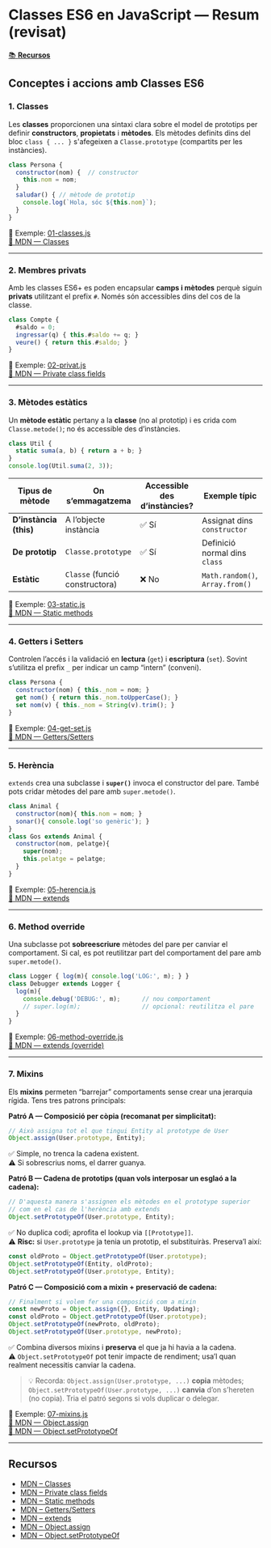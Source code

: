 # Classes ES6 en JavaScript — Resum (revisat)

[📚 **Recursos**](#recursos)

## Conceptes i accions amb Classes ES6

### 1. Classes
Les **classes** proporcionen una sintaxi clara sobre el model de prototips per definir **constructors**, **propietats** i **mètodes**. Els mètodes definits dins del bloc `class { ... }` s'afegeixen a `Classe.prototype` (compartits per les instàncies).
```js
class Persona {
  constructor(nom) {  // constructor
    this.nom = nom;
  }
  saludar() { // mètode de prototip
    console.log(`Hola, sóc ${this.nom}`);
  }
}
```
🧩 Exemple: [01-classes.js](./01-classes.js)  
[📘 MDN — Classes](https://developer.mozilla.org/en-US/docs/Web/JavaScript/Reference/Classes)

---

### 2. Membres privats
Amb les classes ES6+ es poden encapsular **camps i mètodes** perquè siguin **privats** utilitzant el prefix `#`. Només són accessibles dins del cos de la classe.
```js
class Compte {
  #saldo = 0;
  ingressar(q) { this.#saldo += q; }
  veure() { return this.#saldo; }
}
```
🧩 Exemple: [02-privat.js](./02-privat.js)  
[📘 MDN — Private class fields](https://developer.mozilla.org/en-US/docs/Web/JavaScript/Reference/Classes/Private_class_fields)

---

### 3. Mètodes estàtics
Un **mètode estàtic** pertany a la **classe** (no al prototip) i es crida com `Classe.metode()`; no és accessible des d’instàncies.
```js
class Util {
  static suma(a, b) { return a + b; }
}
console.log(Util.suma(2, 3));
```
| Tipus de mètode        | On s’emmagatzema               | Accessible des d’instàncies? | Exemple típic                   |
| ---------------------- | ------------------------------ | ----------------------------- | ------------------------------- |
| **D’instància (this)** | A l’objecte instància          | ✅ Sí                          | Assignat dins `constructor`     |
| **De prototip**        | `Classe.prototype`             | ✅ Sí                          | Definició normal dins `class`   |
| **Estàtic**            | `Classe` (funció constructora) | ❌ No                          | `Math.random()`, `Array.from()` |

🧩 Exemple: [03-static.js](./03-static.js)  
[📘 MDN — Static methods](https://developer.mozilla.org/en-US/docs/Web/JavaScript/Reference/Classes/static)

---

### 4. Getters i Setters
Controlen l’accés i la validació en **lectura** (`get`) i **escriptura** (`set`). Sovint s’utilitza el prefix `_` per indicar un camp “intern” (conveni).
```js
class Persona {
  constructor(nom) { this._nom = nom; }
  get nom() { return this._nom.toUpperCase(); }
  set nom(v) { this._nom = String(v).trim(); }
}
```
🧩 Exemple: [04-get-set.js](./04-get-set.js)  
[📘 MDN — Getters/Setters](https://developer.mozilla.org/en-US/docs/Web/JavaScript/Reference/Functions/get)

---

### 5. Herència
`extends` crea una subclasse i **`super()`** invoca el constructor del pare. També pots cridar mètodes del pare amb `super.metode()`.
```js
class Animal {
  constructor(nom){ this.nom = nom; }
  sonar(){ console.log('so genèric'); }
}
class Gos extends Animal {
  constructor(nom, pelatge){
    super(nom);
    this.pelatge = pelatge;
  }
}
```
🧩 Exemple: [05-herencia.js](./05-herencia.js)  
[📘 MDN — extends](https://developer.mozilla.org/en-US/docs/Web/JavaScript/Reference/Classes/extends)

---

### 6. Method override
Una subclasse pot **sobreescriure** mètodes del pare per canviar el comportament. Si cal, es pot reutilitzar part del comportament del pare amb `super.metode()`.
```js
class Logger { log(m){ console.log('LOG:', m); } }
class Debugger extends Logger {
  log(m){
    console.debug('DEBUG:', m);      // nou comportament
    // super.log(m);                 // opcional: reutilitza el pare
  }
}
```
🧩 Exemple: [06-method-override.js](./06-method-override.js)  
[📘 MDN — extends (override)](https://developer.mozilla.org/en-US/docs/Web/JavaScript/Reference/Classes/extends#overriding_methods)

---

### 7. Mixins
Els **mixins** permeten “barrejar” comportaments sense crear una jerarquia rígida. Tens tres patrons principals:

**Patró A — Composició per còpia (recomanat per simplicitat):**
```js
// Això assigna tot el que tingui Entity al prototype de User
Object.assign(User.prototype, Entity);
```
✅ Simple, no trenca la cadena existent.  
⚠️ Si sobrescrius noms, el darrer guanya.

**Patró B — Cadena de prototips (quan vols interposar un esglaó a la cadena):**
```js
// D'aquesta manera s'assignen els mètodes en el prototype superior
// com en el cas de l'herència amb extends
Object.setPrototypeOf(User.prototype, Entity);
```
✅ No duplica codi; aprofita el lookup via `[[Prototype]]`.  
⚠️ **Risc:** si `User.prototype` ja tenia un prototip, el substituiràs. Preserva’l així:
```js
const oldProto = Object.getPrototypeOf(User.prototype);
Object.setPrototypeOf(Entity, oldProto);
Object.setPrototypeOf(User.prototype, Entity);
```

**Patró C — Composició com a mixin + preservació de cadena:**
```js
// Finalment si volem fer una composició com a mixin
const newProto = Object.assign({}, Entity, Updating);
const oldProto = Object.getPrototypeOf(User.prototype);
Object.setPrototypeOf(newProto, oldProto);
Object.setPrototypeOf(User.prototype, newProto);
```
✅ Combina diversos mixins i **preserva** el que ja hi havia a la cadena.  
⚠️ `Object.setPrototypeOf` pot tenir impacte de rendiment; usa’l quan realment necessitis canviar la cadena.

> 💡 Recorda: `Object.assign(User.prototype, ...)` **copia** mètodes; `Object.setPrototypeOf(User.prototype, ...)` **canvia** d’on s’hereten (no copia). Tria el patró segons si vols duplicar o delegar.

🧩 Exemple: [07-mixins.js](./07-mixins.js)  
[📘 MDN — Object.assign](https://developer.mozilla.org/en-US/docs/Web/JavaScript/Reference/Global_Objects/Object/assign)  
 [📘 MDN — Object.setPrototypeOf](https://developer.mozilla.org/en-US/docs/Web/JavaScript/Reference/Global_Objects/Object/setPrototypeOf)

---

## Recursos
- [MDN – Classes](https://developer.mozilla.org/en-US/docs/Web/JavaScript/Reference/Classes)
- [MDN – Private class fields](https://developer.mozilla.org/en-US/docs/Web/JavaScript/Reference/Classes/Private_class_fields)
- [MDN – Static methods](https://developer.mozilla.org/en-US/docs/Web/JavaScript/Reference/Classes/static)
- [MDN – Getters/Setters](https://developer.mozilla.org/en-US/docs/Web/JavaScript/Reference/Functions/get)
- [MDN – extends](https://developer.mozilla.org/en-US/docs/Web/JavaScript/Reference/Classes/extends)
- [MDN – Object.assign](https://developer.mozilla.org/en-US/docs/Web/JavaScript/Reference/Global_Objects/Object/assign)
- [MDN – Object.setPrototypeOf](https://developer.mozilla.org/en-US/docs/Web/JavaScript/Reference/Global_Objects/Object/setPrototypeOf)
